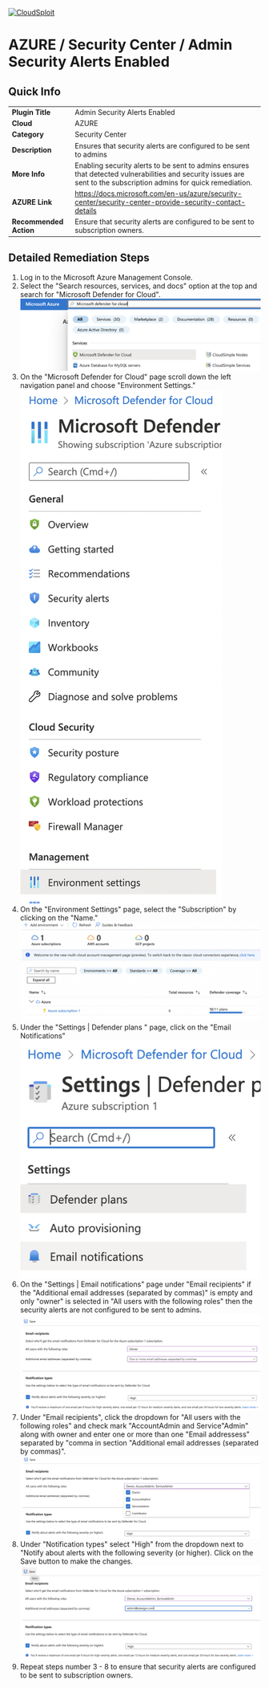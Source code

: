 [![CloudSploit](https://cloudsploit.com/img/logo-new-big-text-100.png "CloudSploit")](https://cloudsploit.com)

# AZURE / Security Center / Admin Security Alerts Enabled

## Quick Info

| | |
|-|-|
| **Plugin Title** | Admin Security Alerts Enabled |
| **Cloud** | AZURE |
| **Category** | Security Center |
| **Description** | Ensures that security alerts are configured to be sent to admins |
| **More Info** | Enabling security alerts to be sent to admins ensures that detected vulnerabilities and security issues are sent to the subscription admins for quick remediation. |
| **AZURE Link** | https://docs.microsoft.com/en-us/azure/security-center/security-center-provide-security-contact-details |
| **Recommended Action** | Ensure that security alerts are configured to be sent to subscription owners. |

## Detailed Remediation Steps

1. Log in to the Microsoft Azure Management Console.
2. Select the "Search resources, services, and docs" option at the top and search for "Microsoft Defender for Cloud". </br> <img src="/resources/azure/securitycenter/admin-security-alerts-enabled/step2.png"/>
3. On the "Microsoft Defender for Cloud" page scroll down the left navigation panel and choose "Environment Settings."</br> <img src="/resources/azure/securitycenter/admin-security-alerts-enabled/step3.png"/>
4. On the "Environment Settings" page, select the "Subscription" by clicking on the "Name."</br> <img src="/resources/azure/securitycenter/admin-security-alerts-enabled/step4.png"/>
5. Under the "Settings | Defender plans " page, click on the "Email Notifications"</br> <img src="/resources/azure/securitycenter/admin-security-alerts-enabled/step5.png"/>
6. On the "Settings | Email notifications" page under "Email recipients" if the "Additional email addresses (separated by commas)" is empty and only "owner" is selected in "All users with the following roles" then the security alerts are not configured to be sent to admins.</br> <img src="/resources/azure/securitycenter/admin-security-alerts-enabled/step6.png"/>
7. Under "Email recipients", click the dropdown for "All users with the following roles" and check mark "AccountAdmin and Service"Admin" along with owner and enter one or more than one "Email addressess" separated by "comma in section "Additional email addresses (separated by commas)".</br> <img src="/resources/azure/securitycenter/admin-security-alerts-enabled/step7.png"/>
8. Under "Notification types" select "High" from the dropdown next to "Notify about alerts with the following severity (or higher). Click on the Save button to make the changes.</br> <img src="/resources/azure/securitycenter/admin-security-alerts-enabled/step8.png"/>
9. Repeat steps number 3 - 8 to ensure that security alerts are configured to be sent to subscription owners.</br>
